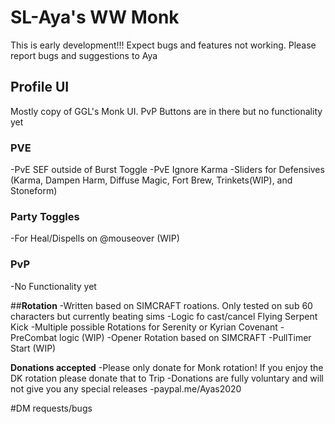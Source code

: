 # SL-Aya's WW Monk

This is early development!!! Expect bugs and features not working. Please report bugs and suggestions to Aya

## **Profile UI**
Mostly copy of GGL's Monk UI. PvP Buttons are in there but no functionality yet

###  **PVE**
 -PvE SEF outside of Burst Toggle
 -PvE Ignore Karma
 -Sliders for Defensives (Karma, Dampen Harm, Diffuse Magic, Fort Brew, Trinkets(WIP), and Stoneform)
  
###  **Party Toggles**
  -For Heal/Dispells  on @mouseover (WIP)
  
###  **PvP**
  -No Functionality yet
  
##**Rotation**
-Written based on SIMCRAFT roations. Only tested on sub 60 characters but currently beating sims
-Logic fo cast/cancel Flying Serpent Kick
-Multiple possible Rotations for Serenity or Kyrian Covenant
-PreCombat logic (WIP)
-Opener Rotation based on SIMCRAFT
-PullTimer Start (WIP)

**Donations accepted**
-Please only donate for Monk rotation! If you enjoy the DK rotation please donate that to Trip
-Donations are fully voluntary and will not give you any special releases
-paypal.me/Ayas2020

#DM requests/bugs

